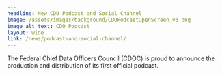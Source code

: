 ```yaml
---
headline: New CDO Podcast and Social Channel
image: /assets/images/background/CDOPodcastOpenScreen_v3.png
image_alt_text: CDO Podcast
layout: wide
link: /news/podcast-and-social-channel/
---
```


The Federal Chief Data Officers Council (CDOC) is proud to announce the production and distribution of its first official podcast.